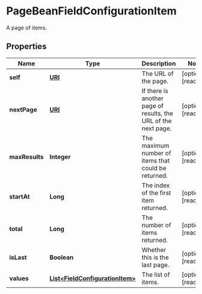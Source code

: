 

# PageBeanFieldConfigurationItem

A page of items.
## Properties

Name | Type | Description | Notes
------------ | ------------- | ------------- | -------------
**self** | [**URI**](URI.md) | The URL of the page. |  [optional] [readonly]
**nextPage** | [**URI**](URI.md) | If there is another page of results, the URL of the next page. |  [optional] [readonly]
**maxResults** | **Integer** | The maximum number of items that could be returned. |  [optional] [readonly]
**startAt** | **Long** | The index of the first item returned. |  [optional] [readonly]
**total** | **Long** | The number of items returned. |  [optional] [readonly]
**isLast** | **Boolean** | Whether this is the last page. |  [optional] [readonly]
**values** | [**List&lt;FieldConfigurationItem&gt;**](FieldConfigurationItem.md) | The list of items. |  [optional] [readonly]



